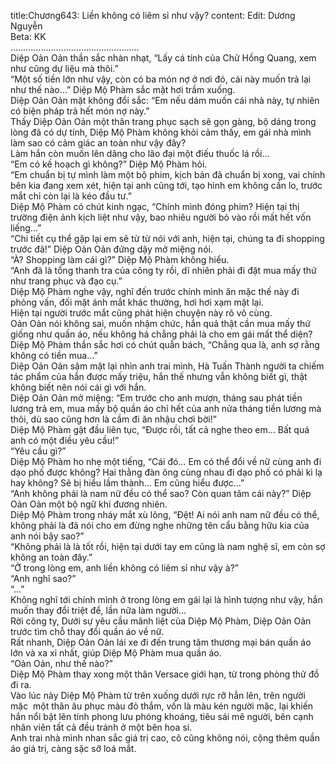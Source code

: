 title:Chương643: Liền không có liêm sỉ như vậy?
content:
Edit: Dương Nguyễn<br>Beta: KK<br>……………………………………………<br>Diệp Oản Oản thần sắc nhàn nhạt, “Lấy cá tính của Chử Hồng Quang, xem như cũng dự liệu mà thôi.”<br>“Một số tiền lớn như vậy, còn có ba món nợ ở nơi đó, cái này muốn trả lại như thế nào…” Diệp Mộ Phàm sắc mặt hơi trầm xuống.<br>Diệp Oản Oản mặt không đổi sắc: “Em nếu dám muốn cái nhà này, tự nhiên có biện pháp trả hết món nợ này.”<br>Thấy Diệp Oản Oản một thân trang phục sạch sẽ gọn gàng, bộ dáng trong lòng đã có dự tính, Diệp Mộ Phàm không khỏi cảm thấy, em gái nhà mình làm sao có cảm giác an toàn như vậy đây?<br>Làm hắn còn muốn lên dâng cho lão đại một điếu thuốc lá rồi…<br>“Em có kế hoạch gì không?” Diệp Mộ Phàm hỏi.<br>“Em chuẩn bị tự mình làm một bộ phim, kịch bản đã chuẩn bị xong, vai chính bên kia đang xem xét, hiện tại anh cũng tới, tạo hình em không cần lo, trước mắt chỉ còn lại là kéo đầu tư.”<br>Diệp Mộ Phàm có chút kinh ngạc, “Chính mình đóng phim? Hiện tại thị trường điện ảnh kịch liệt như vậy, bao nhiêu người bỏ vào rồi mất hết vốn liếng…”<br>“Chi tiết cụ thể gặp lại em sẽ từ từ nói với anh, hiện tại, chúng ta đi shopping trước đã!” Diệp Oản Oản đứng dậy mở miệng nói.<br>“À? Shopping làm cái gì?” Diệp Mộ Phàm không hiểu.<br>“Anh đã là tổng thanh tra của công ty rồi, dĩ nhiên phải đi đặt mua mấy thứ như trang phục và đạo cụ.”<br>Diệp Mộ Phàm nghe vậy, nghĩ đến trước chính mình ăn mặc thế này đi phỏng vấn, đối mặt ánh mắt khác thường, hơi hơi xạm mặt lại.<br>Hiện tại người trước mắt cũng phát hiện chuyện này rõ vô cùng.<br>Oản Oản nói không sai, muốn nhậm chức, hắn quả thật cần mua mấy thứ giống như quần áo, nếu không há chẳng phải là cho em gái mất thể diện?<br>Diệp Mộ Phàm thần sắc hơi có chút quẫn bách, “Chẳng qua là, anh sợ rằng không có tiền mua…”<br>Diệp Oản Oản sậm mặt lại nhìn anh trai mình, Hà Tuấn Thành người ta chiếm tác phẩm của hắn được mấy triệu, hắn thế nhưng vẫn không biết gì, thật không biết nên nói cái gì với hắn.<br>Diệp Oản Oản mở miệng: “Em trước cho anh mượn, tháng sau phát tiền lương trả em, mua mấy bộ quần áo chỉ hết của anh nửa tháng tiền lương mà thôi, dù sao cũng hơn là cầm đi ăn nhậu chơi bời!”<br>Diệp Mộ Phàm gật đầu liên tục, “Được rồi, tất cả nghe theo em… Bất quá anh có một điều yêu cầu!”<br>“Yêu cầu gì?”<br>Diệp Mộ Phàm ho nhẹ một tiếng, “Cái đó… Em có thể đổi về nữ cùng anh đi dạo phố được không? Hai thằng đàn ông cùng nhau đi dạo phố có phải kì lạ hay không? Sẽ bị hiểu lầm thành… Em cũng hiểu được…”<br>“Anh không phải là nam nữ đều có thể sao? Còn quan tâm cái này?” Diệp Oản Oản một bộ ngữ khí đương nhiên.<br>Diệp Mộ Phàm trong nháy mắt xù lông, “Đệt! Ai nói anh nam nữ đều có thể, không phải là đã nói cho em đừng nghe những tên cẩu bằng hữu kia của anh nói bậy sao?”<br>“Không phải là là tốt rồi, hiện tại dưới tay em cũng là nam nghệ sĩ, em còn sợ không an toàn đây.”<br>“Ở trong lòng em, anh liền không có liêm sỉ như vậy à?”<br>“Anh nghĩ sao?”<br>“…”<br>Không nghĩ tới chính mình ở trong lòng em gái lại là hình tượng như vậy, hắn muốn thay đổi triệt để, lần nữa làm người…<br>Rời công ty, Dưới sự yêu cầu mãnh liệt của Diệp Mộ Phàm, Diệp Oản Oản trước tìm chỗ thay đổi quần áo về nữ.<br>Rất nhanh, Diệp Oản Oản lái xe đi đến trung tâm thương mại bán quần áo lớn và xa xỉ nhất, giúp Diệp Mộ Phàm mua quần áo.<br>“Oản Oản, như thế nào?”<br>Diệp Mộ Phàm thay xong một thân Versace giới hạn, từ trong phòng thử đồ đi ra.<br>Vào lúc này Diệp Mộ Phàm từ trên xuống dưới rực rỡ hẳn lên, trên người mặc  một thân âu phục màu đỏ thắm, vốn là màu kén người mặc, lại khiến hắn nổi bật lên tính phong lưu phóng khoáng, tiêu sái mê người, bên cạnh nhân viên tất cả đều tránh ở một bên hoa si.<br>Anh trai nhà mình nhan sắc giá trị cao, cô cũng không nói, cộng thêm quần áo giá trị, càng sặc sỡ loá mắt.